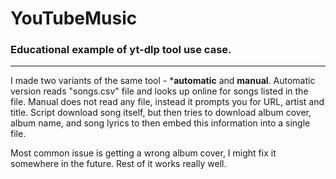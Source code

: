 # YouTubeMusic
### Educational example of yt-dlp tool use case.

---

I made two variants of the same tool - ***automatic** and **manual**. Automatic version reads "songs.csv" file and looks up online for songs listed in the file. Manual does not read any file, instead it prompts you for URL, artist and title.
Script download song itself, but then tries to download album cover, album name, and song lyrics to then embed this information into a single file.

Most common issue is getting a wrong album cover, I might fix it somewhere in the future. Rest of it works really well.

